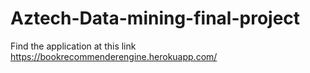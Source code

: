 # Aztech-Data-mining-final-project

Find the application at this link https://bookrecommenderengine.herokuapp.com/
